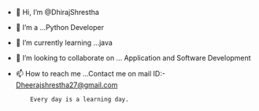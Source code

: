 - 👋 Hi, I’m @DhirajShrestha
- 👀 I’m  a ...Python Developer
- 🌱 I’m currently learning ...java
- 💞️ I’m looking to collaborate on ... Application and Software Development
- 📫 How to reach me ...Contact me on mail ID:- Dheerajshrestha27@gmail.com


          Every day is a learning day.

